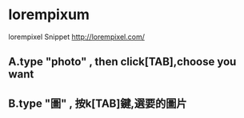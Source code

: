 # lorempixum
lorempixel Snippet 
http://lorempixel.com/
## A.type "photo" , then click[TAB],choose you want
## B.type "圖" , 按k[TAB]鍵,選要的圖片</P>
